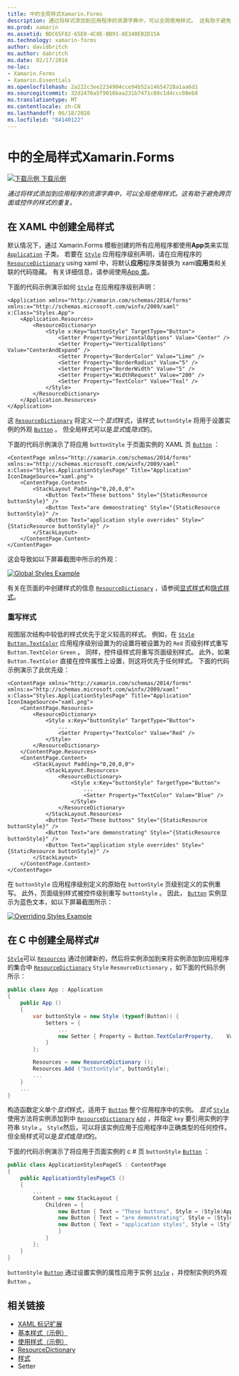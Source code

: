 ```yaml
---
title: 中的全局样式Xamarin.Forms
description: 通过将样式添加到应用程序的资源字典中，可以全局使用样式。 这有助于避免跨页面或控件的样式的重复。
ms.prod: xamarin
ms.assetid: BDC65F82-65E0-4C8E-BB91-8E340EB2D15A
ms.technology: xamarin-forms
author: davidbritch
ms.author: dabritch
ms.date: 02/17/2016
no-loc:
- Xamarin.Forms
- Xamarin.Essentials
ms.openlocfilehash: 2a222c3ee2234904cce94b52a14654728a1aa6d1
ms.sourcegitcommit: 32d2476a5f9016baa231b7471c88c1d4ccc08eb8
ms.translationtype: MT
ms.contentlocale: zh-CN
ms.lasthandoff: 06/18/2020
ms.locfileid: "84140122"
---
```

# <a name="global-styles-in-xamarinforms"></a>中的全局样式Xamarin.Forms

[![下载示例](~/media/shared/download.png) 下载示例](https://docs.microsoft.com/samples/xamarin/xamarin-forms-samples/userinterface-styles-basicstyles)

_通过将样式添加到应用程序的资源字典中，可以全局使用样式。这有助于避免跨页面或控件的样式的重复。_

## <a name="create-a-global-style-in-xaml"></a>在 XAML 中创建全局样式

默认情况下，通过 Xamarin.Forms 模板创建的所有应用程序都使用**App**类来实现 [`Application`](xref:Xamarin.Forms.Application) 子类。 若要在 [`Style`](xref:Xamarin.Forms.Style) 应用程序级别声明，请在应用程序的 [`ResourceDictionary`](xref:Xamarin.Forms.ResourceDictionary) using xaml 中，将默认**应用**程序类替换为 xaml**应用**类和关联的代码隐藏。 有关详细信息，请参阅使用[App 类](~/xamarin-forms/app-fundamentals/application-class.md)。

下面的代码示例演示如何 [`Style`](xref:Xamarin.Forms.Style) 在应用程序级别声明：

```xaml
<Application xmlns="http://xamarin.com/schemas/2014/forms" xmlns:x="http://schemas.microsoft.com/winfx/2009/xaml" x:Class="Styles.App">
    <Application.Resources>
        <ResourceDictionary>
            <Style x:Key="buttonStyle" TargetType="Button">
                <Setter Property="HorizontalOptions" Value="Center" />
                <Setter Property="VerticalOptions" Value="CenterAndExpand" />
                <Setter Property="BorderColor" Value="Lime" />
                <Setter Property="BorderRadius" Value="5" />
                <Setter Property="BorderWidth" Value="5" />
                <Setter Property="WidthRequest" Value="200" />
                <Setter Property="TextColor" Value="Teal" />
            </Style>
        </ResourceDictionary>
    </Application.Resources>
</Application>
```

这 [`ResourceDictionary`](xref:Xamarin.Forms.ResourceDictionary) 将定义一个*显式*样式，该样式 `buttonStyle` 将用于设置实例的外观 [`Button`](xref:Xamarin.Forms.Button) 。 但全局样式可以是*显式*或*隐式*的。

下面的代码示例演示了将应用 `buttonStyle` 于页面实例的 XAML 页 [`Button`](xref:Xamarin.Forms.Button) ：

```xaml
<ContentPage xmlns="http://xamarin.com/schemas/2014/forms" xmlns:x="http://schemas.microsoft.com/winfx/2009/xaml" x:Class="Styles.ApplicationStylesPage" Title="Application" IconImageSource="xaml.png">
    <ContentPage.Content>
        <StackLayout Padding="0,20,0,0">
            <Button Text="These buttons" Style="{StaticResource buttonStyle}" />
            <Button Text="are demonstrating" Style="{StaticResource buttonStyle}" />
            <Button Text="application style overrides" Style="{StaticResource buttonStyle}" />
        </StackLayout>
    </ContentPage.Content>
</ContentPage>
```

这会导致如以下屏幕截图中所示的外观：

[![](application-images/application-styles-1.png "Global Styles Example")](application-images/application-styles-1-large.png#lightbox "Global Styles Example")

有关在页面的中创建样式的信息 [`ResourceDictionary`](xref:Xamarin.Forms.ResourceDictionary) ，请参阅[显式样式](~/xamarin-forms/user-interface/styles/explicit.md)和[隐式样式](~/xamarin-forms/user-interface/styles/implicit.md)。

### <a name="override-styles"></a>重写样式

视图层次结构中较低的样式优先于定义较高的样式。 例如，在 [`Style`](xref:Xamarin.Forms.Style) [`Button.TextColor`](xref:Xamarin.Forms.Button.TextColor) 应用程序级别设置为的设置将被设置为的 `Red` 页级别样式重写 `Button.TextColor` `Green` 。 同样，控件级样式将重写页面级别样式。 此外，如果 `Button.TextColor` 直接在控件属性上设置，则这将优先于任何样式。 下面的代码示例演示了此优先级：

```xaml
<ContentPage xmlns="http://xamarin.com/schemas/2014/forms" xmlns:x="http://schemas.microsoft.com/winfx/2009/xaml" x:Class="Styles.ApplicationStylesPage" Title="Application" IconImageSource="xaml.png">
    <ContentPage.Resources>
        <ResourceDictionary>
            <Style x:Key="buttonStyle" TargetType="Button">
                ...
                <Setter Property="TextColor" Value="Red" />
            </Style>
        </ResourceDictionary>
    </ContentPage.Resources>
    <ContentPage.Content>
        <StackLayout Padding="0,20,0,0">
            <StackLayout.Resources>
                <ResourceDictionary>
                    <Style x:Key="buttonStyle" TargetType="Button">
                        ...
                        <Setter Property="TextColor" Value="Blue" />
                    </Style>
                </ResourceDictionary>
            </StackLayout.Resources>
            <Button Text="These buttons" Style="{StaticResource buttonStyle}" />
            <Button Text="are demonstrating" Style="{StaticResource buttonStyle}" />
            <Button Text="application style overrides" Style="{StaticResource buttonStyle}" />
        </StackLayout>
    </ContentPage.Content>
</ContentPage>
```

在 `buttonStyle` 应用程序级别定义的原始在 `buttonStyle` 页级别定义的实例重写。 此外，页面级别样式被控件级别重写 `buttonStyle` 。 因此， [`Button`](xref:Xamarin.Forms.Button) 实例显示为蓝色文本，如以下屏幕截图所示：

[![](application-images/application-styles-2.png "Overriding Styles Example")](application-images/application-styles-2-large.png#lightbox "Overriding Styles Example")

## <a name="create-a-global-style-in-c35"></a>在 C 中创建全局样式&#35;

[`Style`](xref:Xamarin.Forms.Style)可以 [`Resources`](xref:Xamarin.Forms.VisualElement.Resources) 通过创建新的，然后将实例添加到来将实例添加到应用程序的集合中 [`ResourceDictionary`](xref:Xamarin.Forms.ResourceDictionary) `Style` `ResourceDictionary` ，如下面的代码示例所示：

```csharp
public class App : Application
{
    public App ()
    {
        var buttonStyle = new Style (typeof(Button)) {
            Setters = {
                ...
                new Setter { Property = Button.TextColorProperty,    Value = Color.Teal }
            }
        };

        Resources = new ResourceDictionary ();
        Resources.Add ("buttonStyle", buttonStyle);
        ...
    }
    ...
}
```

构造函数定义单个*显式*样式，适用于 [`Button`](xref:Xamarin.Forms.Button) 整个应用程序中的实例。 *显式* [`Style`](xref:Xamarin.Forms.Style)使用方法将实例添加到中 [`ResourceDictionary`](xref:Xamarin.Forms.ResourceDictionary) [`Add`](xref:Xamarin.Forms.ResourceDictionary.Add(System.String,System.Object)) ，并指定 `key` 要引用实例的字符串 `Style` 。 `Style`然后，可以将该实例应用于应用程序中正确类型的任何控件。 但全局样式可以是*显式*或*隐式*的。

下面的代码示例演示了将应用于页面实例的 c # 页 `buttonStyle` [`Button`](xref:Xamarin.Forms.Button) ：

```csharp
public class ApplicationStylesPageCS : ContentPage
{
    public ApplicationStylesPageCS ()
    {
        ...
        Content = new StackLayout {
            Children = {
                new Button { Text = "These buttons", Style = (Style)Application.Current.Resources ["buttonStyle"] },
                new Button { Text = "are demonstrating", Style = (Style)Application.Current.Resources ["buttonStyle"] },
                new Button { Text = "application styles", Style = (Style)Application.Current.Resources ["buttonStyle"]
                }
            }
        };
    }
}
```

`buttonStyle` [`Button`](xref:Xamarin.Forms.Button) 通过设置实例的属性应用于实例 [`Style`](xref:Xamarin.Forms.NavigableElement.Style) ，并控制实例的外观 `Button` 。

## <a name="related-links"></a>相关链接

- [XAML 标记扩展](~/xamarin-forms/xaml/xaml-basics/xaml-markup-extensions.md)
- [基本样式（示例）](https://docs.microsoft.com/samples/xamarin/xamarin-forms-samples/userinterface-styles-basicstyles)
- [使用样式（示例）](https://docs.microsoft.com/samples/xamarin/xamarin-forms-samples/workingwithstyles)
- [ResourceDictionary](xref:Xamarin.Forms.ResourceDictionary)
- [样式](xref:Xamarin.Forms.Style)
- [](xref:Xamarin.Forms.Setter)Setter

